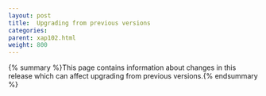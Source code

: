 ```yaml
---
layout: post
title:  Upgrading from previous versions
categories:
parent: xap102.html
weight: 800
---
```


{% summary %}This page contains information about changes in this release which can affect upgrading from previous versions.{% endsummary %}

